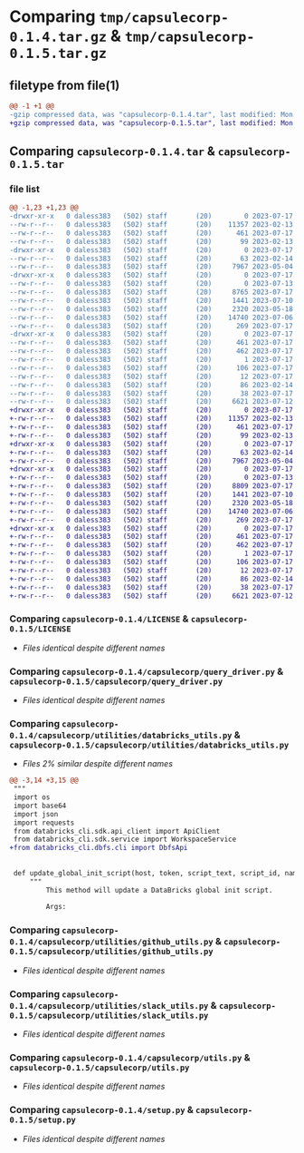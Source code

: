 # Comparing `tmp/capsulecorp-0.1.4.tar.gz` & `tmp/capsulecorp-0.1.5.tar.gz`

## filetype from file(1)

```diff
@@ -1 +1 @@
-gzip compressed data, was "capsulecorp-0.1.4.tar", last modified: Mon Jul 17 14:08:42 2023, max compression
+gzip compressed data, was "capsulecorp-0.1.5.tar", last modified: Mon Jul 17 15:40:40 2023, max compression
```

## Comparing `capsulecorp-0.1.4.tar` & `capsulecorp-0.1.5.tar`

### file list

```diff
@@ -1,23 +1,23 @@
-drwxr-xr-x   0 daless383   (502) staff       (20)        0 2023-07-17 14:08:42.187548 capsulecorp-0.1.4/
--rw-r--r--   0 daless383   (502) staff       (20)    11357 2023-02-13 20:25:15.000000 capsulecorp-0.1.4/LICENSE
--rw-r--r--   0 daless383   (502) staff       (20)      461 2023-07-17 14:08:42.186850 capsulecorp-0.1.4/PKG-INFO
--rw-r--r--   0 daless383   (502) staff       (20)       99 2023-02-13 20:25:15.000000 capsulecorp-0.1.4/README.md
-drwxr-xr-x   0 daless383   (502) staff       (20)        0 2023-07-17 14:08:42.175995 capsulecorp-0.1.4/capsulecorp/
--rw-r--r--   0 daless383   (502) staff       (20)       63 2023-02-14 15:14:02.000000 capsulecorp-0.1.4/capsulecorp/__init__.py
--rw-r--r--   0 daless383   (502) staff       (20)     7967 2023-05-04 16:53:29.000000 capsulecorp-0.1.4/capsulecorp/query_driver.py
-drwxr-xr-x   0 daless383   (502) staff       (20)        0 2023-07-17 14:08:42.185700 capsulecorp-0.1.4/capsulecorp/utilities/
--rw-r--r--   0 daless383   (502) staff       (20)        0 2023-07-13 15:20:45.000000 capsulecorp-0.1.4/capsulecorp/utilities/__init__.py
--rw-r--r--   0 daless383   (502) staff       (20)     8765 2023-07-17 14:02:23.000000 capsulecorp-0.1.4/capsulecorp/utilities/databricks_utils.py
--rw-r--r--   0 daless383   (502) staff       (20)     1441 2023-07-10 20:48:28.000000 capsulecorp-0.1.4/capsulecorp/utilities/github_utils.py
--rw-r--r--   0 daless383   (502) staff       (20)     2320 2023-05-18 14:36:49.000000 capsulecorp-0.1.4/capsulecorp/utilities/slack_utils.py
--rw-r--r--   0 daless383   (502) staff       (20)    14740 2023-07-06 17:37:40.000000 capsulecorp-0.1.4/capsulecorp/utils.py
--rw-r--r--   0 daless383   (502) staff       (20)      269 2023-07-17 14:01:22.000000 capsulecorp-0.1.4/capsulecorp/version.py
-drwxr-xr-x   0 daless383   (502) staff       (20)        0 2023-07-17 14:08:42.181481 capsulecorp-0.1.4/capsulecorp.egg-info/
--rw-r--r--   0 daless383   (502) staff       (20)      461 2023-07-17 14:08:41.000000 capsulecorp-0.1.4/capsulecorp.egg-info/PKG-INFO
--rw-r--r--   0 daless383   (502) staff       (20)      462 2023-07-17 14:08:42.000000 capsulecorp-0.1.4/capsulecorp.egg-info/SOURCES.txt
--rw-r--r--   0 daless383   (502) staff       (20)        1 2023-07-17 14:08:41.000000 capsulecorp-0.1.4/capsulecorp.egg-info/dependency_links.txt
--rw-r--r--   0 daless383   (502) staff       (20)      106 2023-07-17 14:08:41.000000 capsulecorp-0.1.4/capsulecorp.egg-info/requires.txt
--rw-r--r--   0 daless383   (502) staff       (20)       12 2023-07-17 14:08:41.000000 capsulecorp-0.1.4/capsulecorp.egg-info/top_level.txt
--rw-r--r--   0 daless383   (502) staff       (20)       86 2023-02-14 15:04:49.000000 capsulecorp-0.1.4/pyproject.toml
--rw-r--r--   0 daless383   (502) staff       (20)       38 2023-07-17 14:08:42.187750 capsulecorp-0.1.4/setup.cfg
--rw-r--r--   0 daless383   (502) staff       (20)     6621 2023-07-12 13:53:07.000000 capsulecorp-0.1.4/setup.py
+drwxr-xr-x   0 daless383   (502) staff       (20)        0 2023-07-17 15:40:40.108888 capsulecorp-0.1.5/
+-rw-r--r--   0 daless383   (502) staff       (20)    11357 2023-02-13 20:25:15.000000 capsulecorp-0.1.5/LICENSE
+-rw-r--r--   0 daless383   (502) staff       (20)      461 2023-07-17 15:40:40.108205 capsulecorp-0.1.5/PKG-INFO
+-rw-r--r--   0 daless383   (502) staff       (20)       99 2023-02-13 20:25:15.000000 capsulecorp-0.1.5/README.md
+drwxr-xr-x   0 daless383   (502) staff       (20)        0 2023-07-17 15:40:40.093542 capsulecorp-0.1.5/capsulecorp/
+-rw-r--r--   0 daless383   (502) staff       (20)       63 2023-02-14 15:14:02.000000 capsulecorp-0.1.5/capsulecorp/__init__.py
+-rw-r--r--   0 daless383   (502) staff       (20)     7967 2023-05-04 16:53:29.000000 capsulecorp-0.1.5/capsulecorp/query_driver.py
+drwxr-xr-x   0 daless383   (502) staff       (20)        0 2023-07-17 15:40:40.106946 capsulecorp-0.1.5/capsulecorp/utilities/
+-rw-r--r--   0 daless383   (502) staff       (20)        0 2023-07-13 15:20:45.000000 capsulecorp-0.1.5/capsulecorp/utilities/__init__.py
+-rw-r--r--   0 daless383   (502) staff       (20)     8809 2023-07-17 15:36:01.000000 capsulecorp-0.1.5/capsulecorp/utilities/databricks_utils.py
+-rw-r--r--   0 daless383   (502) staff       (20)     1441 2023-07-10 20:48:28.000000 capsulecorp-0.1.5/capsulecorp/utilities/github_utils.py
+-rw-r--r--   0 daless383   (502) staff       (20)     2320 2023-05-18 14:36:49.000000 capsulecorp-0.1.5/capsulecorp/utilities/slack_utils.py
+-rw-r--r--   0 daless383   (502) staff       (20)    14740 2023-07-06 17:37:40.000000 capsulecorp-0.1.5/capsulecorp/utils.py
+-rw-r--r--   0 daless383   (502) staff       (20)      269 2023-07-17 15:39:14.000000 capsulecorp-0.1.5/capsulecorp/version.py
+drwxr-xr-x   0 daless383   (502) staff       (20)        0 2023-07-17 15:40:40.099238 capsulecorp-0.1.5/capsulecorp.egg-info/
+-rw-r--r--   0 daless383   (502) staff       (20)      461 2023-07-17 15:40:39.000000 capsulecorp-0.1.5/capsulecorp.egg-info/PKG-INFO
+-rw-r--r--   0 daless383   (502) staff       (20)      462 2023-07-17 15:40:40.000000 capsulecorp-0.1.5/capsulecorp.egg-info/SOURCES.txt
+-rw-r--r--   0 daless383   (502) staff       (20)        1 2023-07-17 15:40:39.000000 capsulecorp-0.1.5/capsulecorp.egg-info/dependency_links.txt
+-rw-r--r--   0 daless383   (502) staff       (20)      106 2023-07-17 15:40:39.000000 capsulecorp-0.1.5/capsulecorp.egg-info/requires.txt
+-rw-r--r--   0 daless383   (502) staff       (20)       12 2023-07-17 15:40:39.000000 capsulecorp-0.1.5/capsulecorp.egg-info/top_level.txt
+-rw-r--r--   0 daless383   (502) staff       (20)       86 2023-02-14 15:04:49.000000 capsulecorp-0.1.5/pyproject.toml
+-rw-r--r--   0 daless383   (502) staff       (20)       38 2023-07-17 15:40:40.109120 capsulecorp-0.1.5/setup.cfg
+-rw-r--r--   0 daless383   (502) staff       (20)     6621 2023-07-12 13:53:07.000000 capsulecorp-0.1.5/setup.py
```

### Comparing `capsulecorp-0.1.4/LICENSE` & `capsulecorp-0.1.5/LICENSE`

 * *Files identical despite different names*

### Comparing `capsulecorp-0.1.4/capsulecorp/query_driver.py` & `capsulecorp-0.1.5/capsulecorp/query_driver.py`

 * *Files identical despite different names*

### Comparing `capsulecorp-0.1.4/capsulecorp/utilities/databricks_utils.py` & `capsulecorp-0.1.5/capsulecorp/utilities/databricks_utils.py`

 * *Files 2% similar despite different names*

```diff
@@ -3,14 +3,15 @@
 """
 import os
 import base64
 import json
 import requests
 from databricks_cli.sdk.api_client import ApiClient
 from databricks_cli.sdk.service import WorkspaceService
+from databricks_cli.dbfs.cli import DbfsApi
 
 
 def update_global_init_script(host, token, script_text, script_id, name):
     """
         This method will update a DataBricks global init script.
 
         Args:
```

### Comparing `capsulecorp-0.1.4/capsulecorp/utilities/github_utils.py` & `capsulecorp-0.1.5/capsulecorp/utilities/github_utils.py`

 * *Files identical despite different names*

### Comparing `capsulecorp-0.1.4/capsulecorp/utilities/slack_utils.py` & `capsulecorp-0.1.5/capsulecorp/utilities/slack_utils.py`

 * *Files identical despite different names*

### Comparing `capsulecorp-0.1.4/capsulecorp/utils.py` & `capsulecorp-0.1.5/capsulecorp/utils.py`

 * *Files identical despite different names*

### Comparing `capsulecorp-0.1.4/setup.py` & `capsulecorp-0.1.5/setup.py`

 * *Files identical despite different names*

